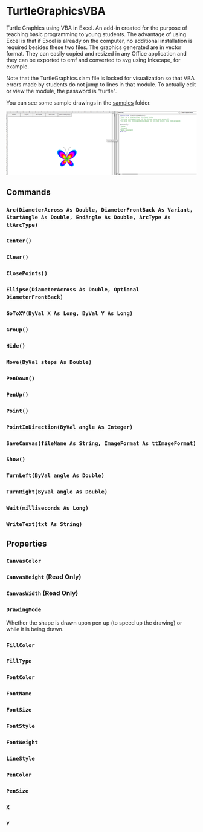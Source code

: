 # TurtleGraphicsVBA
Turtle Graphics using VBA in Excel. An add-in created for the purpose of teaching basic programming to young students. The advantage of using Excel is that if Excel is already on the computer, no additional installation is required besides these two files. The graphics generated are in vector format. They can easily copied and resized in any Office application and they can be exported to emf and converted to svg using Inkscape, for example.

Note that the TurtleGraphics.xlam file is locked for visualization so that VBA errors made by students do not jump to lines in that module. To actually edit or view the module, the password is "turtle".

You can see some sample drawings in the [samples](https://github.com/fizban99/TurtleGraphicsVBA/tree/main/samples) folder.

![Main screen](./img/main-screen.png?raw=true)


## Commands

### `Arc(DiameterAcross As Double, DiameterFrontBack As Variant, StartAngle As Double, EndAngle As Double, ArcType As ttArcType) `

### `Center()`

### `Clear()`

### `ClosePoints()`

### `Ellipse(DiameterAcross As Double, Optional DiameterFrontBack)`

### `GoToXY(ByVal X As Long, ByVal Y As Long)`

### `Group()`

### `Hide()`

### `Move(ByVal steps As Double)`

### `PenDown()`

### `PenUp()`

### `Point()`

### `PointInDirection(ByVal angle As Integer)`

### `SaveCanvas(fileName As String, ImageFormat As ttImageFormat)`

### `Show()`

### `TurnLeft(ByVal angle As Double)`

### `TurnRight(ByVal angle As Double)`

### `Wait(milliseconds As Long)`

### `WriteText(txt As String)`


## Properties

### `CanvasColor`

### `CanvasHeight` (Read Only)

### `CanvasWidth` (Read Only)

### `DrawingMode`
  Whether the shape is drawn upon pen up (to speed up the drawing) or while it is being drawn.

### `FillColor`

### `FillType`

### `FontColor`

### `FontName`

### `FontSize`

### `FontStyle`

### `FontWeight`

### `LineStyle`

### `PenColor`

### `PenSize`

### `X`

### `Y`
